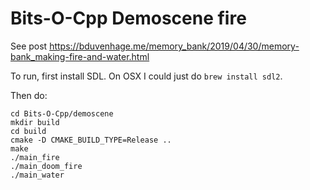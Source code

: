 # Bits-O-Cpp Demoscene fire
See post https://bduvenhage.me/memory_bank/2019/04/30/memory-bank_making-fire-and-water.html

To run, first install SDL. On OSX I could just do `brew install sdl2`.

Then do:
```console
cd Bits-O-Cpp/demoscene
mkdir build
cd build
cmake -D CMAKE_BUILD_TYPE=Release ..
make
./main_fire
./main_doom_fire
./main_water
```
